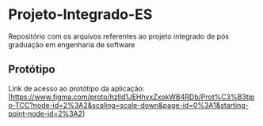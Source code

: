# Projeto-Integrado-ES
Repositório com os arquivos referentes ao projeto integrado de pós graduação em engenharia de software

## Protótipo

Link de acesso ao protótipo da aplicação: 
[https://www.figma.com/proto/hzlld1JEHhyxZxokWB4RDb/Prot%C3%B3tipo-TCC?node-id=2%3A2&scaling=scale-down&page-id=0%3A1&starting-point-node-id=2%3A2]
